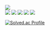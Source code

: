 <img src="https://capsule-render.vercel.app/api?type=waving&color=auto&height=200&section=header&text=DevelopeWithTeam&fontSize=90"/><br/>
<img src="https://img.shields.io/badge/Java-red?style=flat&logo=JAVA&logoColor=white"/>
<img src="https://img.shields.io/badge/Python-바탕색?style=flat&logo=Python&logoColor=white"/>
<img src="https://img.shields.io/badge/AWS-바탕색?style=flat&logo=AWS&logoColor=white"/>
<img src="https://img.shields.io/badge/springboot-바탕색?style=flat&logo=springboot&logoColor=white"/>
<img src="https://img.shields.io/badge/docker-바탕색?style=flat&logo=docker&logoColor=white"/>


[![Solved.ac Profile](http://mazassumnida.wtf/api/generate_badge?boj=socialable)](https://solved.ac/socialable)<br/>
<!--
**bigleaderman/bigleaderman** is a ✨ _special_ ✨ repository because its `README.md` (this file) appears on your GitHub profile.

Here are some ideas to get you started:

- 🔭 I’m currently working on ...
- 🌱 I’m currently learning ...
- 👯 I’m looking to collaborate on ...
- 🤔 I’m looking for help with ...
- 💬 Ask me about ...
- 📫 How to reach me: ...
- 😄 Pronouns: ...
- ⚡ Fun fact: ...
-->
